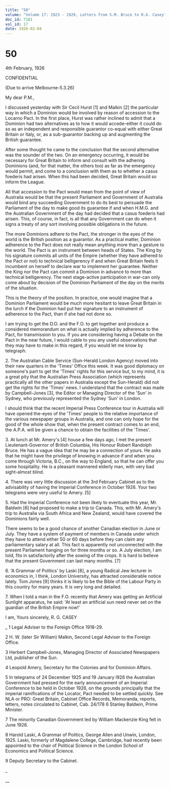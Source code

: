 ```yaml
---
title: "50"
volume: "Volume 17: 1923 - 1929, Letters from S.M. Bruce to R.G. Casey"
doc_id: 7181
vol_id: 17
date: 1926-02-04
---
```


# 50

4th February, 1926

CONFIDENTIAL

(Due to arrive Melbourne-5.3.26)

My dear P.M.,

I discussed yesterday with Sir Cecil Hurst [1] and Malkin [2] the particular way in which a Dominion would be involved by reason of accession to the Locarno Pact. In the first place, Hurst was rather inclined to admit that a Dominion had two alternatives as to how it would accede-either it could do so as an independent and responsible guarantor co-equal with either Great Britain or Italy, or, as a sub-guarantor backing up and augmenting the British guarantee.

After some thought he came to the conclusion that the second alternative was the sounder of the two. On an emergency occurring, it would be necessary for Great Britain to inform and consult with the adhering Dominions (and, for that matter, the others too) as far as the emergency would permit, and come to a conclusion with them as to whether a casus foederis had arisen. When this had been decided, Great Britain would so inform the League.

All that accession to the Pact would mean from the point of view of Australia would be that the present Parliament and Government of Australia would bind any succeeding Government to do its best to persuade the Parliament of the day to make good its guarantee if and when H.M.G. and the Australian Government of the day had decided that a casus foederis had arisen. This, of course, in fact, is all that any Government can do when it signs a treaty of any sort involving possible obligations in the future.

The more Dominions adhere to the Pact, the stronger in the eyes of the world is the British position as a guarantor. As a practical matter, Dominion adherence to the Pact does not really mean anything more than a gesture to the world. The Pact is an instrument between heads of States. The King by his signature commits all units of the Empire (whether they have adhered to the Pact or not) to technical belligerency if and when Great Britain feels it incumbent on herself to declare war to implement her guarantee. Neither the King nor the Pact can commit a Dominion in advance to more than technical belligerency. The next stage-active participation in war-can only come about by decision of the Dominion Parliament of the day on the merits of the situation.

This is the theory of the position. In practice, one would imagine that a Dominion Parliament would be much more hesitant to leave Great Britain in the lurch if the Dominion had put her signature to an instrument of adherence to the Pact, than if she had not done so.

I am trying to get the D.O. and the F.O. to get together and produce a considered memorandum on what is actually implied by adherence to the Pact, for transmission to you. If you are considering having a Debate on the Pact in the near future, I would cable to you any useful observations that they may have to make in this regard, if you would let me know by telegraph.

2\. The Australian Cable Service (Sun-Herald London Agency) moved into their new quarters in the 'Times' Office this week. It was good diplomacy on someone's part to get the 'Times' rights for this service but, to my mind, it is a great pity that the Australian Press Association (which represents practically all the other papers in Australia except the Sun-Herald) did not get the rights for the 'Times' news. I understand that the contract was made by Campbell-Jones [3], the Editor or Managing Director of the 'Sun' in Sydney, who previously represented the Sydney 'Sun' in London.

I should think that the recent Imperial Press Conference tour in Australia will have opened the-eyes of the 'Times' people to the relative importance of the various newspaper groups in Australia, and one can only hope for the good of the whole show that, when the present contract comes to an end, the A.P.A. will be given a chance to obtain the facilities of the 'Times'.

3\. At lunch at Mr. Amery's [4] house a few days ago, I met the present Lieutenant-Governor of British Columbia, His Honour Robert Randolph Bruce. He has a vague idea that he may be a connection of yours. He asks that he might have the privilege of knowing in advance if and when you come through Victoria, B.C., on the way to England, so that he can offer you some hospitality. He is a pleasant mannered elderly man, with very bad sight-almost blind.

4\. There was very little discussion at the 3rd February Cabinet as to the advisability of having the Imperial Conference in October 1926. Your two telegrams were very useful to Amery. [5]

5\. Had the Imperial Conference not been likely to eventuate this year, Mr. Baldwin [6] had proposed to make a trip to Canada. This, with Mr. Amery's trip to Australia via South Africa and New Zealand, would have covered the Dominions fairly well.

There seems to be a good chance of another Canadian election in June or July. They have a system of payment of members in Canada under which they have to attend either 50 or 60 days before they can claim any parliamentary salary at all. This fact is apparently not unconnected with the present Parliament hanging on for three months or so. A July election, I am told, fits in satisfactorily after the sowing of the crops. It is hard to believe that the present Government can last many months. [7]

6\. 'A Grammar of Politics' by Laski [8], a young Radical Jew lecturer in economics in, I think, London University, has attracted considerable notice lately. Tom Jones [9] thinks it is likely to be the Bible of the Labour Party in this country for many years. It is very long and detailed.

7\. When I told a man in the F.O. recently that Amery was getting an Artificial Sunlight apparatus, he said: 'At least an artificial sun need never set on the guardian of the British Empire now!'

I am, Yours sincerely, R. G. CASEY 

_ 1 Legal Adviser to the Foreign Office 1918-29.

2 H. W. (later Sir William) Malkin, Second Legal Adviser to the Foreign Office.

3 Herbert Campbell-Jones, Managing Director of Associated Newspapers Ltd, publisher of the Sun.

4 Leopold Amery, Secretary for the Colonies and for Dominion Affairs.

5 In telegrams of 24 December 1925 and 19 January l926 the Australian Government had pressed for the early announcement of an Imperial Conference to be held in October 1926, on the grounds principally that the imperial ramifications of the Locator, Pact needed to be settled quickly. See NLA or PRO: Great Britain, Cabinet Office Records, Memoranda, reports, letters, notes circulated to Cabinet, Cab. 24/178 6 Stanley Baldwin, Prime Minister.

7 The minority Canadian Government led by William Mackenzie King felt in June 1926.

8 Harold Laski, A Grammar of Politics, George Allen and Unwin, London, 1925. Laski, formerly of Magdalene College, Cambridge, had recently been appointed to the chair of Political Science in the London School of Economics and Political Science.

9 Deputy Secretary to the Cabinet.

_

__

